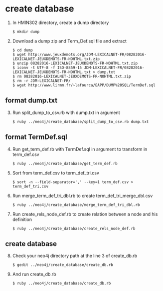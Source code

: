 # create database

1. In HMIN302 directory, create a dump directory
   ```shell
   $ mkdir dump
   ```

2. Download a dump zip and Term_Def.sql file and extract
   ```shell
   $ cd dump
   $ wget http://www.jeuxdemots.org/JDM-LEXICALNET-FR/08282016-LEXICALNET-JEUXDEMOTS-FR-NOHTML.txt.zip
   $ unzip 08282016-LEXICALNET-JEUXDEMOTS-FR-NOHTML.txt.zip
   $ iconv -t UTF-8 -f ISO-8859-15 JDM-LEXICALNET-FR/08282016-LEXICALNET-JEUXDEMOTS-FR-NOHTML.txt > dump.txt
   $ rm 08282016-LEXICALNET-JEUXDEMOTS-FR-NOHTML.txt.zip
   $ rm -r JDM-LEXICALNET-FR/
   $ wget http://www.lirmm.fr/~lafourca/EAPP/DUMP%20SQL/TermDef.sql
   ```

## format dump.txt

3. Run split_dump_to_csv.rb with dump.txt in argument
   ```shell
   $ ruby ../neo4j/create_database/split_dump_to_csv.rb dump.txt
   ```

## format TermDef.sql

4. Run get_term_def.rb with TermDef.sql in argument to transform in term_def.csv
   ```shell
   $ ruby ../neo4j/create_database/get_term_def.rb
   ```

5. Sort from term_def.csv to term_def_tri.csv
   ```shell
   $ sort -n --field-separator=',' --key=1 term_def.csv > term_def_tri.csv
   ```

6. Run merge_term_def_tri_dbl.rb to create term_def_tri_merge_dbl.csv
   ```shell
   $ ruby ../neo4j/create_database/merge_term_def_tri_dbl.rb
   ```

7. Run create_rels_node_def.rb to create relation between a node and his definition
   ```shell
   $ ruby ../neo4j/create_database/create_rels_node_def.rb
   ```

## create database

8. Check your neo4j directory path at the line 3 of create_db.rb
   ```shell
   $ gedit ../neo4j/create_database/create_db.rb
   ```

9. And run create_db.rb
   ```shell
   $ ruby ../neo4j/create_database/create_db.rb
   ```